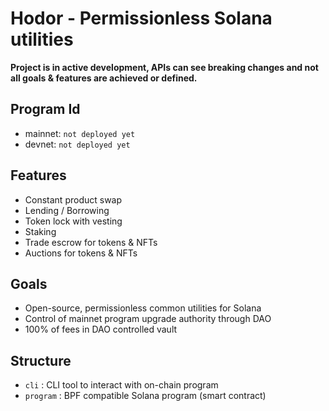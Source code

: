 # Hodor - Permissionless Solana utilities

**Project is in active development, APIs can see breaking changes and not all goals & features are achieved or defined.**

## Program Id
- mainnet: `not deployed yet`
- devnet: `not deployed yet`

## Features
- Constant product swap
- Lending / Borrowing
- Token lock with vesting
- Staking
- Trade escrow for tokens & NFTs
- Auctions for tokens & NFTs

## Goals
- Open-source, permissionless common utilities for Solana
- Control of mainnet program upgrade authority through DAO
- 100% of fees in DAO controlled vault

## Structure
- `cli` : CLI tool to interact with on-chain program
- `program` : BPF compatible Solana program (smart contract)
